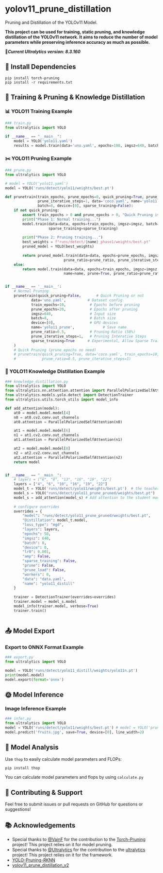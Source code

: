 # yolov11_prune_distillation
Pruning and Distillation of the YOLOv11 Model.

**This project can be used for training, static pruning, and knowledge distillation of the YOLOv11 network. It aims to reduce the number of model parameters while preserving inference accuracy as much as possible.**



🤗***Current Ultralytics version: 8.3.160***



## 🔧 Install Dependencies

```shell
pip install torch-pruning 
pip install -r requirements.txt
```



## 🚂 Training & Pruning & Knowledge Distillation

### 📊 YOLO11 Training Example

```python
### train.py
from ultralytics import YOLO

if __name__ == "__main__":
    model = YOLO('yolo11.yaml')
    results = model.train(data='uno.yaml', epochs=100, imgsz=640, batch=8, device="0", name='yolo11', workers=0, prune=False)
```



### ✂️ YOLO11 Pruning Example

```python
### prune.py
from ultralytics import YOLO

# model = YOLO('yolo11.yaml')
model = YOLO('runs/detect/yolo11/weights/best.pt')

def prunetrain(train_epochs, prune_epochs=0, quick_pruning=True, prune_ratio=0.5, 
               prune_iterative_steps=1, data='coco.yaml', name='yolo11', imgsz=640, 
               batch=8, device=[0], sparse_training=False):
    if not quick_pruning:
        assert train_epochs > 0 and prune_epochs > 0, "Quick Pruning is not set. prune epochs must > 0."
        print("Phase 1: Normal training...")
        model.train(data=data, epochs=train_epochs, imgsz=imgsz, batch=batch, device=device, name=f"{name}_phase1", prune=False,
                    sparse_training=sparse_training)
        
        print("Phase 2: Pruning training...")
        best_weights = f"runs/detect/{name}_phase1/weights/best.pt"
        pruned_model = YOLO(best_weights)
        
        return pruned_model.train(data=data, epochs=prune_epochs, imgsz=imgsz, batch=batch, device=device, name=f"{name}_pruned", prune=True,
                           prune_ratio=prune_ratio, prune_iterative_steps=prune_iterative_steps)
    else:
        return model.train(data=data, epochs=train_epochs, imgsz=imgsz, batch=batch, device=device, 
                           name=name, prune=True, prune_ratio=prune_ratio, prune_iterative_steps=prune_iterative_steps)


if __name__ == '__main__':
    # Normal Pruning
    prunetrain(quick_pruning=False,       # Quick Pruning or not
            data='uno.yaml',          # Dataset config
            train_epochs=10,           # Epochs before pruning
            prune_epochs=20,           # Epochs after pruning 
            imgsz=640,                 # Input size
            batch=8,                   # Batch size
            device=[0],                # GPU devices
            name='yolo11_prune',             # Save name
            prune_ratio=0.5,           # Pruning Ratio (50%)
            prune_iterative_steps=1,   # Pruning Interative Steps
            sparse_training=True      # Experimental, Allow Sparse Training Before Pruning
    )
    # Quick Pruning (prune_epochs no need)
    # prunetrain(quick_pruning=True, data='coco.yaml', train_epochs=10, imgsz=640, batch=8, device=[0], name='yolo11', 
    #            prune_ratio=0.5, prune_iterative_steps=1)
```



### 🔎 YOLO11 Knowledge Distillation Example

```python
### knowledge_distillation.py
from ultralytics import YOLO
from ultralytics.nn.attention.attention import ParallelPolarizedSelfAttention
from ultralytics.models.yolo.detect import DetectionTrainer
from ultralytics.utils.torch_utils import model_info

def add_attention(model):
    at0 = model.model.model[4]
    n0 = at0.cv2.conv.out_channels
    at0.attention = ParallelPolarizedSelfAttention(n0)

    at1 = model.model.model[6]
    n1 = at1.cv2.conv.out_channels
    at1.attention = ParallelPolarizedSelfAttention(n1)

    at2 = model.model.model[8]
    n2 = at2.cv2.conv.out_channels
    at2.attention = ParallelPolarizedSelfAttention(n2)
    return model


if __name__ == "__main__":
    # layers = ["6", "8", "13", "16", "19", "22"]
    layers = ["4", "6", "10", "16", "19", "22"]
    model_t = YOLO('runs/detect/yolo11/weights/best.pt')  # the teacher model
    model_s = YOLO("runs/detect/yolo11_prune_pruned/weights/best.pt")  # the student model
    model_s = add_attention(model_s) # Add attention to the student model
    
    # configure overrides
    overrides = {
        "model": "runs/detect/yolo11_prune_pruned/weights/best.pt",
        "Distillation": model_t.model,
        "loss_type": "mgd",
        "layers": layers,
        "epochs": 50,
        "imgsz": 640,
        "batch": 8,
        "device": 0,
        "lr0": 0.001,
        "amp": False,
        "sparse_training": False,
        "prune": False,
        "prune_load": False,
        "workers": 0,
        "data": "data.yaml",
        "name": "yolo11_distill"
    }
    
    trainer = DetectionTrainer(overrides=overrides)
    trainer.model = model_s.model 
    model_info(trainer.model, verbose=True)
    trainer.train()
    
```



## 📤 Model Export

### Export to ONNX Format Example

```python
### export.py
from ultralytics import YOLO

model = YOLO('runs/detect/yolo11_distill/weights/yolo11n.pt')
print(model.model)
model.export(format='onnx')
```



## 🌞 Model Inference

### Image Inference Example

```python
### infer.py
from ultralytics import YOLO
model = YOLO('runs/detect/yolo11/weights/best.pt') # model = YOLO('prune.pt')
model.predict('fruits.jpg', save=True, device=[0], line_width=2)
```



## 🔢 Model Analysis

Use `thop` to easily calculate model parameters and FLOPs:

```bash
pip install thop
```

You can calculate model parameters and flops by using `calculate.py`



## 🤝 Contributing & Support

Feel free to submit issues or pull requests on GitHub for questions or suggestions!

## 📚 Acknowledgements

- Special thanks to [@VainF](https://github.com/VainF) for the contribution to the [Torch-Pruning](https://github.com/VainF/Torch-Pruning) project! This project relies on it for model pruning.
- Special thanks to [@Ultralytics](https://github.com/ultralytics) for the contribution to the [ultralytics](https://github.com/ultralytics/ultralytics) project! This project relies on it for the framework.
- [YOLO-Pruning-RKNN](https://github.com/heyongxin233/YOLO-Pruning-RKNN)
- [yolov11_prune_distillation_v2](https://github.com/garlic-byte/yolov11_prune_distillation_v2.git)

